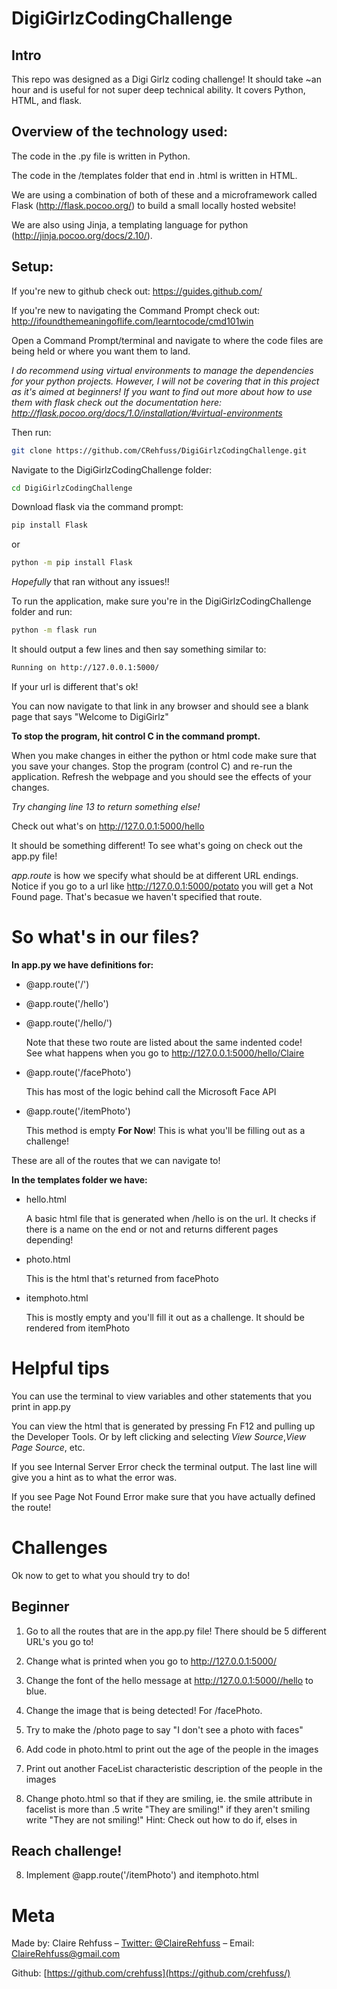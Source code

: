 # DigiGirlzCodingChallenge
## Intro
This repo was designed as a Digi Girlz coding challenge! It should take ~an hour and is useful for not super deep technical ability. It covers Python, HTML, and flask.

## Overview of the technology used:
The code in the .py file is written in Python. 

The code in the /templates folder that end in .html is written in HTML.

We are using a combination of both of these and a microframework called Flask (http://flask.pocoo.org/) to build a small locally hosted website!

We are also using Jinja, a templating language for python (http://jinja.pocoo.org/docs/2.10/).





## Setup:
If you're new to github check out: https://guides.github.com/

If you're new to navigating the Command Prompt check out: http://ifoundthemeaningoflife.com/learntocode/cmd101win

Open a Command Prompt/terminal and navigate to where the code files are being held or where you want them to land.

_I do recommend using virtual environments to manage the dependencies for your python projects. However, I will not be covering that in this project as it's aimed at beginners! If you want to find out more about how to use them with flask check out the documentation here: http://flask.pocoo.org/docs/1.0/installation/#virtual-environments_

Then run: 
```sh
git clone https://github.com/CRehfuss/DigiGirlzCodingChallenge.git
```

Navigate to the DigiGirlzCodingChallenge folder:
```sh
cd DigiGirlzCodingChallenge
```

Download flask via the command prompt:
```sh
pip install Flask
```
or 
```sh
python -m pip install Flask
```

_Hopefully_ that ran without any issues!!


To run the application, make sure you're in the DigiGirlzCodingChallenge folder and run:
```sh
python -m flask run
```
It should output a few lines and then say something similar to:
```sh
Running on http://127.0.0.1:5000/
```
If your url is different that's ok!

You can now navigate to that link in any browser and should see a blank page that says "Welcome to DigiGirlz"

**To stop the program, hit control C in the command prompt.**

When you make changes in either the python or html code make sure that you save your changes. Stop the program (control C) and re-run the application.
Refresh the webpage and you should see the effects of your changes. 

*Try changing line 13 to return something else!*

Check out what's on http://127.0.0.1:5000/hello 

It should be something different! To see what's going on check out the app.py file!

_app.route_ is how we specify what should be at different URL endings. Notice if you go to a url like http://127.0.0.1:5000/potato you will get a Not Found page. That's becasue we haven't specified that route. 

# So what's in our files?

**In app.py we have definitions for:**

* @app.route('/')
* @app.route('/hello')
* @app.route('/hello/<name>')

   Note that these two route are listed about the same indented code!  
   See what happens when you go to http://127.0.0.1:5000/hello/Claire

* @app.route('/facePhoto')

   This has most of the logic behind call the Microsoft Face API

* @app.route('/itemPhoto')

   This method is empty **For Now**! This is what you'll be filling out as a challenge!

These are all of the routes that we can navigate to!


**In the templates folder we have:**

* hello.html 

   A basic html file that is generated when /hello is on the url. It checks if there is a name on the end or not and returns different pages depending!

* photo.html

   This is the html that's returned from facePhoto

* itemphoto.html

   This is mostly empty and you'll fill it out as a challenge. It should be rendered from itemPhoto


# Helpful tips
You can use the terminal to view variables and other statements that you print in app.py

You can view the html that is generated by pressing Fn F12 and pulling up the Developer Tools. Or by left clicking and selecting _View Source_,_View Page Source_, etc. 

If you see Internal Server Error check the terminal output. The last line will give you a hint as to what the error was. 

If you see Page Not Found Error make sure that you have actually defined the route! 


# Challenges
Ok now to get to what you should try to do!

## Beginner
1. Go to all the routes that are in the app.py file! There should be 5 different URL's you go to!

2. Change what is printed when you go to http://127.0.0.1:5000/

3. Change the font of the hello message at http://127.0.0.1:5000//hello to blue.

3. Change the image that is being detected! For /facePhoto.

4. Try to make the /photo page to say "I don't see a photo with faces"

5. Add code in photo.html to print out the age of the people in the images

6. Print out another FaceList characteristic description of the people in the images

7. Change photo.html so that if they are smiling, ie. the smile attribute in facelist is more than .5 write "They are smiling!" if they aren't smiling write "They are not smiling!" 
    Hint: Check out how to do if, elses in 

## Reach challenge!
8. Implement @app.route('/itemPhoto') and itemphoto.html


# Meta

Made by: Claire Rehfuss – [Twitter: @ClaireRehfuss](https://twitter.com/ClaireRehfuss) – Email: ClaireRehfuss@gmail.com


Github: [https://github.com/crehfuss](https://github.com/crehfuss/)